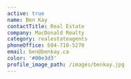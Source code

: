 ```yaml
---
active: true
name: Ben Kay
contactTitle: Real Estate
company: MacDonald Realty
category: realestateagents
phoneOffice: 604-710-5270
email: ben@benkay.ca
color: '#00e3d3'
profile_image_path: /images/benkay.jpg
---
```



